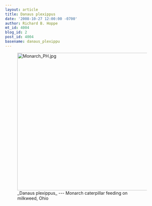 ```yaml
---
layout: article
title: Danaus plexippus
date: '2008-10-27 12:00:00 -0700'
author: Richard B. Hoppe
mt_id: 4004
blog_id: 2
post_id: 4004
basename: danaus_plexippu
---
```

<figure>
<a href="http://en.wikipedia.org/wiki/Monarch_butterfly"><img src="http://pandasthumb.org/archives/2008/10/20/Monarch_PH.jpg" alt="Monarch_PH.jpg" width="600" height="450" /></a>
<figcaption markdown="span">
_Danaus plexippus_ --- Monarch caterpillar feeding on milkweed, Ohio

</figcaption>
</figure>
